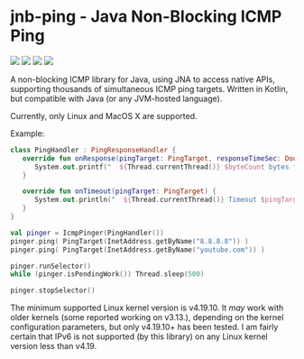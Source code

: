 # jnb-ping - Java Non-Blocking ICMP Ping

[![][Build Status img]][Build Status]
[![][license img]][license]
[![][Maven Central img]][Maven Central]
[![][Javadocs img]][Javadocs]

A non-blocking ICMP library for Java, using JNA to access native APIs, supporting thousands of simultaneous ICMP ping targets.  Written in Kotlin, but compatible with Java (or any JVM-hosted language).

Currently, only Linux and MacOS X are supported.

Example:
```kotlin
class PingHandler : PingResponseHandler {
   override fun onResponse(pingTarget: PingTarget, responseTimeSec: Double, byteCount: Int, seq: Int) {
      System.out.printf("  ${Thread.currentThread()} $byteCount bytes from $pingTarget: icmp_seq=$seq time=%1.6f\n", responseTimeSec)
   }

   override fun onTimeout(pingTarget: PingTarget) {
      System.out.println("  ${Thread.currentThread()} Timeout $pingTarget")
   }
}

val pinger = IcmpPinger(PingHandler())
pinger.ping( PingTarget(InetAddress.getByName("8.8.8.8")) )
pinger.ping( PingTarget(InetAddress.getByName("youtube.com")) )

pinger.runSelector()
while (pinger.isPendingWork()) Thread.sleep(500)

pinger.stopSelector()
```

The minimum supported Linux kernel version is v4.19.10. It *may* work with older kernels (some reported working on v3.13.), depending on the kernel configuration parameters, but only v4.19.10+ has been tested. I am fairly certain that IPv6 is not supported (by this library) on any Linux kernel version less than v4.19.

[Build Status]:https://travis-ci.org/brettwooldridge/jnb-ping
[Build Status img]:https://travis-ci.org/brettwooldridge/jnb-ping.svg?branch=master

[license]:LICENSE
[license img]:https://img.shields.io/badge/license-Apache%202-blue.svg

[Maven Central]:https://maven-badges.herokuapp.com/maven-central/com.zaxxer/jnb-ping
[Maven Central img]:https://maven-badges.herokuapp.com/maven-central/com.zaxxer/jnb-ping/badge.svg

[Javadocs]:http://javadoc.io/doc/com.zaxxer/jnb-ping
[Javadocs img]:http://javadoc.io/badge/com.zaxxer/jnb-ping.svg
